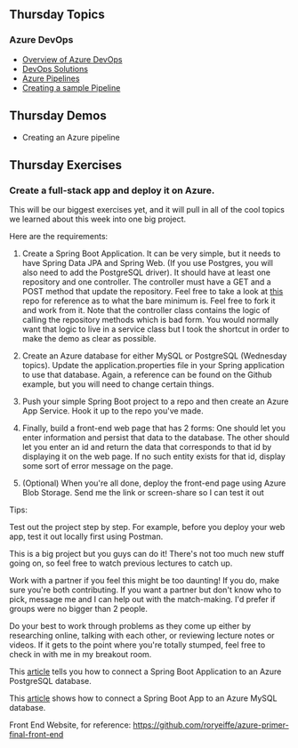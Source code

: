 ## Thursday Topics

### Azure DevOps
- [Overview of Azure DevOps](https://docs.microsoft.com/en-us/azure/devops/user-guide/what-is-azure-devops?view=azure-devops)
- [DevOps Solutions](https://azure.microsoft.com/en-us/solutions/devops/#overview)
- [Azure Pipelines](https://azure.microsoft.com/en-us/services/devops/pipelines/)
- [Creating a sample Pipeline](https://docs.microsoft.com/en-us/azure/devops/pipelines/create-first-pipeline?view=azure-devops&tabs=java%2Ctfs-2018-2%2Cbrowser)

## Thursday Demos
- Creating an Azure pipeline

## Thursday Exercises
### Create a full-stack app and deploy it on Azure. 
This will be our biggest exercises yet, and it will pull in all of the cool topics we learned about this week into one big project. 

Here are the requirements:

1. Create a Spring Boot Application. It can be very simple, but it needs to have Spring Data JPA and Spring Web. (If you use Postgres, you will also need to add the PostgreSQL driver). It should have at least one repository and one controller. The controller must have a GET and a POST method that update the repository. Feel free to take a look at [this](https://github.com/roryeiffe/azure-primer-final) repo for reference as to what the bare minimum is. Feel free to fork it and work from it. Note that the controller class contains the logic of calling the repository methods which is bad form. You would normally want that logic to live in a service class but I took the shortcut in order to make the demo as clear as possible. 

2. Create an Azure database for either MySQL or PostgreSQL (Wednesday topics). Update the application.properties file in your Spring application to use that database. Again, a reference can be found on the Github example, but you will need to change certain things. 

3. Push your simple Spring Boot project to a repo and then create an Azure App Service. Hook it up to the repo you've made.

4. Finally, build a front-end web page that has 2 forms: One should let you enter information and persist that data to the database. The other should let you enter an id and return the data that corresponds to that id by displaying it on the web page. If no such entity exists for that id, display some sort of error message on the page. 

5. (Optional) When you're all done, deploy the front-end page using Azure Blob Storage. Send me the link or screen-share so I can test it out

Tips:

Test out the project step by step. For example, before you deploy your web app, test it out locally first using Postman. 

This is a big project but you guys can do it! There's not too much new stuff going on, so feel free to watch previous lectures to catch up. 

Work with a partner if you feel this might be too daunting! If you do, make sure you're both contributing. If you want a partner but don't know who to pick, message me and I can help out with the match-making. I'd prefer if groups were no bigger than 2 people.

Do your best to work through problems as they come up either by researching online, talking with each other, or reviewing lecture notes or videos. If it gets to the point where you're totally stumped, feel free to check in with me in my breakout room. 

This [article](https://docs.microsoft.com/en-us/azure/developer/java/spring-framework/configure-spring-data-jdbc-with-azure-postgresql) tells you how to connect a Spring Boot Application to an Azure PostgreSQL database. 

This [article](https://docs.microsoft.com/en-us/azure/developer/java/spring-framework/configure-spring-data-jpa-with-azure-mysql) shows how to connect a Spring Boot App to an Azure MySQL database. 

Front End Website, for reference: https://github.com/roryeiffe/azure-primer-final-front-end
